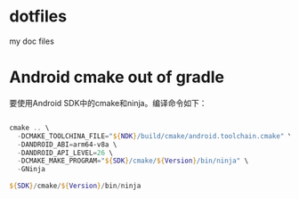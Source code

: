 # dotfiles
my doc files

# Android cmake out of gradle

要使用Android SDK中的cmake和ninja。编译命令如下：
```powershell

cmake .. \
  -DCMAKE_TOOLCHINA_FILE="${NDK}/build/cmake/android.toolchain.cmake" \
  -DANDROID_ABI=arm64-v8a \
  -DANDROID_API_LEVEL=26 \
  -DCMAKE_MAKE_PROGRAM="${SDK}/cmake/${Version}/bin/ninja" \
  -GNinja
  
${SDK}/cmake/${Version}/bin/ninja
```
